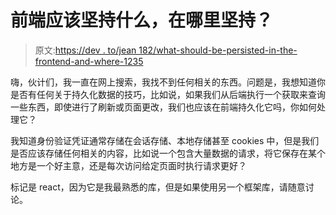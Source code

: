 # 前端应该坚持什么，在哪里坚持？

> 原文:[https://dev . to/jean 182/what-should-be-persisted-in-the-frontend-and-where-1235](https://dev.to/jean182/what-should-be-persisted-in-the-frontend-and-where-1235)

嗨，伙计们，我一直在网上搜索，我找不到任何相关的东西。问题是，我想知道你是否有任何关于持久化数据的技巧，比如说，如果我们从后端执行一个获取来查询一些东西，即使进行了刷新或页面更改，我们也应该在前端持久化它吗，你如何处理它？

我知道身份验证凭证通常存储在会话存储、本地存储甚至 cookies 中，但是我们是否应该存储任何相关的内容，比如说一个包含大量数据的请求，将它保存在某个地方是一个好主意，还是每次访问给定页面时执行请求更好？

标记是 react，因为它是我最熟悉的库，但是如果使用另一个框架库，请随意讨论。